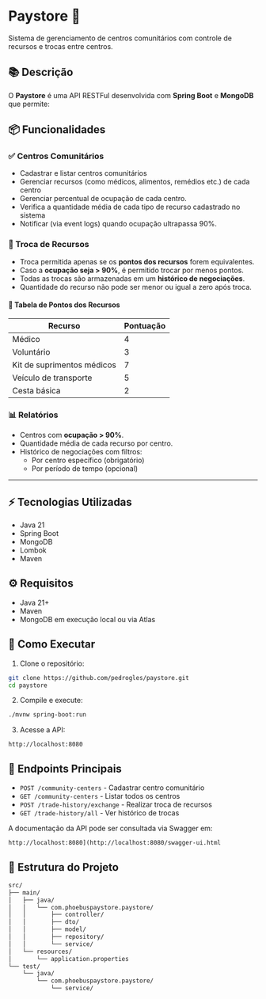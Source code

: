 # Paystore 🏥

Sistema de gerenciamento de centros comunitários com controle de recursos e trocas entre centros.

## 📚 Descrição

O **Paystore** é uma API RESTFul desenvolvida com **Spring Boot** e **MongoDB** que permite:

## 📦 Funcionalidades

### ✅ Centros Comunitários
- Cadastrar e listar centros comunitários
- Gerenciar recursos (como médicos, alimentos, remédios etc.) de cada centro
- Gerenciar percentual de ocupação de cada centro.
- Verifica a quantidade média de cada tipo de recurso cadastrado no sistema
- Notificar (via event logs) quando ocupação ultrapassa 90%.

### 🔁 Troca de Recursos
- Troca permitida apenas se os **pontos dos recursos** forem equivalentes.
- Caso a **ocupação seja > 90%**, é permitido trocar por menos pontos.
- Todas as trocas são armazenadas em um **histórico de negociações**.
- Quantidade do recurso não pode ser menor ou igual a zero após troca.

#### 🧮 Tabela de Pontos dos Recursos

| Recurso                    | Pontuação |
|----------------------------|-----------|
| Médico                     | 4         |
| Voluntário                 | 3         |
| Kit de suprimentos médicos | 7         |
| Veículo de transporte      | 5         |
| Cesta básica               | 2         |

### 📊 Relatórios

- Centros com **ocupação > 90%**.
- Quantidade média de cada recurso por centro.
- Histórico de negociações com filtros:
  - Por centro específico (obrigatório)
  - Por período de tempo (opcional)

---

## ⚡ Tecnologias Utilizadas

- Java 21
- Spring Boot
- MongoDB
- Lombok
- Maven

## ⚙ Requisitos

- Java 21+
- Maven
- MongoDB em execução local ou via Atlas

## 🚀 Como Executar

1. Clone o repositório:

```bash
git clone https://github.com/pedrogles/paystore.git
cd paystore
```

2. Compile e execute:

```bash
./mvnw spring-boot:run
```

3. Acesse a API:

```
http://localhost:8080
```

## 🔧 Endpoints Principais

- `POST /community-centers` - Cadastrar centro comunitário
- `GET /community-centers` - Listar todos os centros
- `POST /trade-history/exchange` - Realizar troca de recursos
- `GET /trade-history/all` - Ver histórico de trocas

A documentação da API pode ser consultada via Swagger em: 
```
http://localhost:8080](http://localhost:8080/swagger-ui.html
```

## 📁 Estrutura do Projeto

```bash
src/
├── main/
│   ├── java/
│   │   └── com.phoebuspaystore.paystore/
│   │       ├── controller/
│   │       ├── dto/
│   │       ├── model/
│   │       ├── repository/
│   │       └── service/
│   └── resources/
│       └── application.properties
└── test/
    └── java/
        └── com.phoebuspaystore.paystore/
            └── service/
```
